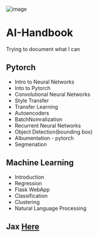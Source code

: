 
![image](https://user-images.githubusercontent.com/52796258/134777018-02326da1-be49-4382-b534-9801124fe177.png)

# AI-Handbook
Trying to document what I can

## Pytorch 

* Intro to Neural Networks
* Into to Pytorch
* Convolutional Neural Networks
* Style Transfer
* Transfer Learning
* Autoencoders
* BatchNomralization
* Recurrent Neural Networks
* Object Detection(bounding box)
* Albumentation - pytorch
* Segmenation

## Machine Learning 

* Introduction
* Regression
* Flask WebApp
* Classification
* Clustering
* Natural Language Processing


## Jax [Here](https://jax.readthedocs.io/en/latest/)


